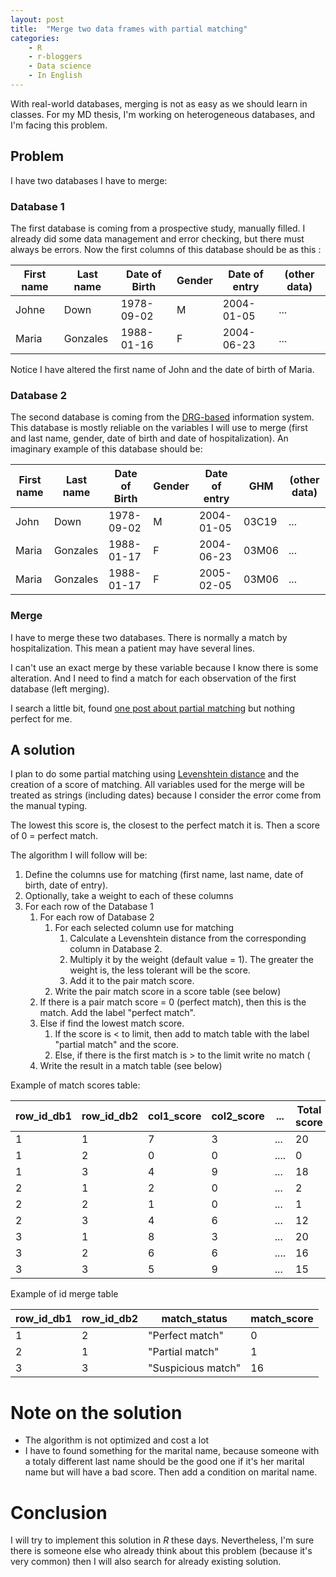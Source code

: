 ```yaml
---
layout: post
title:  "Merge two data frames with partial matching"
categories: 
    - R
    - r-bloggers 
    - Data science
    - In English
---
```


With real-world databases, merging is not as easy as we should learn in classes. For my MD thesis, I'm working on heterogeneous databases, and I'm facing this problem. 

## Problem

I have two databases I have to merge: 

### Database 1

The first database is coming from a prospective study, manually filled. I already did some data management and error checking, but there must always be errors. Now the first columns of this database should be as this :

| First name | Last name | Date of Birth | Gender | Date of entry|(other data)
|------------|-----------|---------------|--------|--------------|---
| Johne       | Down      | 1978-09-02    | M      | 2004-01-05 |  ...
| Maria      | Gonzales  | 1988-01-16    | F      | 2004-06-23 | ...

Notice I have altered the first name of John and the date of birth of Maria.

### Database 2

The second database is coming from the [DRG-based](https://en.wikipedia.org/wiki/Diagnosis-related_group) information system. This database is mostly reliable on the variables I will use to merge (first and last name, gender, date of birth and date of hospitalization). An imaginary example of this database should be:

| First name | Last name | Date of Birth | Gender | Date of entry| GHM | (other data)
|------------|-----------|---------------|--------|-------------|---|---
| John       | Down      | 1978-09-02    | M      | 2004-01-05 | 03C19 | ...
| Maria      | Gonzales  | 1988-01-17    | F      | 2004-06-23 | 03M06 | ...
| Maria      | Gonzales  | 1988-01-17    | F      | 2005-02-05 | 03M06 | ...

### Merge

I have to merge these two databases. There is normally a match by hospitalization. This mean a patient may have several lines.

I can't use an exact merge by these variable because I know there is some alteration. And I need to find a match for each observation of the first database (left merging).

I search a little bit, found [one post about partial matching](http://thebiobucket.blogspot.fr/2012/09/merging-dataframes-by-partly-matching.html
) but nothing perfect for me.

## A solution

I plan to do some partial matching using [Levenshtein distance](https://en.wikipedia.org/wiki/Levenshtein_distance) and the creation of a score of matching. All variables used for the merge will be treated as strings (including dates) because I consider the error come from the manual typing.

The lowest this score is, the closest to the perfect match it is. Then a score of 0 = perfect match.

The algorithm I will follow will be:

1. Define the columns use for matching (first name, last name, date of birth, date of entry).
2. Optionally, take a weight to each of these columns
3. For each row of the Database 1 
    1. For each row of Database 2
        1.  For each selected column use for matching 
            1. Calculate a Levenshtein distance from the corresponding column in Database 2. 
            2. Multiply it by the weight (default value = 1). The greater the weight is, the less tolerant will be the score.
            3. Add it to the pair match score.
        2. Write the pair match score in a score table (see below)
    2. If there is a pair match score = 0 (perfect match), then this is the match. Add the label "perfect match".
    3. Else if find the lowest match score. 
        1. If the score is < to limit, then add to match table with the label "partial match" and the score.
        2. Else, if there is the first match is > to the limit write  no match (
    4. Write the result in a match table (see below)


Example of match scores table:

row_id_db1 | row_id_db2 | col1_score | col2_score | ... | Total score
----------|---------|---------|----|----|----
1 | 1 | 7 | 3 | ... | 20
1 | 2 | 0 | 0 | .... | 0
1 | 3 | 4 | 9 | ... | 18
2 | 1 | 2 | 0 | ... | 2
2 | 2 | 1 | 0 | ... | 1
2 | 3 | 4 | 6 | ... | 12
3 | 1 | 8 | 3 | ... | 20
3 | 2 | 6 | 6 | .... | 16
3 | 3 | 5 | 9 | ... | 15

Example of id merge table


row_id_db1 | row_id_db2 | match_status | match_score
----|----|----|---
1   | 2  | "Perfect match" | 0
2   | 1  | "Partial match" | 1
3   | 3  | "Suspicious match" | 16

# Note on the solution

- The algorithm is not optimized and cost a lot
- I have to found something for the marital name, because someone with a totaly different last name should be the good one if it's her marital name but will have a bad score. Then add a condition on marital name.

# Conclusion

I will try to implement this solution in _R_ these days. Nevertheless, I'm sure there is someone else who already think about this problem (because it's very common) then I will also search for already existing solution.
